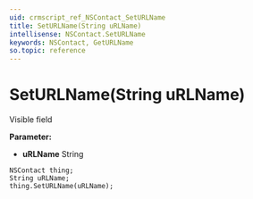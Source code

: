 ```yaml
---
uid: crmscript_ref_NSContact_SetURLName
title: SetURLName(String uRLName)
intellisense: NSContact.SetURLName
keywords: NSContact, GetURLName
so.topic: reference
---
```


# SetURLName(String uRLName)

Visible field

**Parameter:** 
 - **uRLName** String

```crmscript
NSContact thing;
String uRLName;
thing.SetURLName(uRLName);
```

